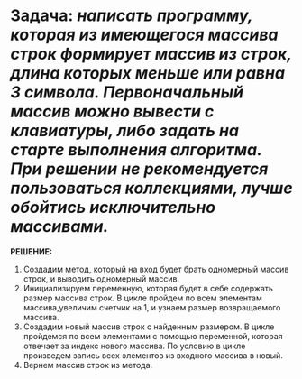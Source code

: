 # Задача: *написать программу, которая из имеющегося массива строк формирует массив из строк, длина которых меньше или равна 3 символа.  Первоначальный массив можно вывести с клавиатуры, либо задать на старте выполнения алгоритма. При решении не рекомендуется пользоваться коллекциями, лучше обойтись исключительно массивами.*

**РЕШЕНИЕ:**

1. Создадим метод, который на вход будет брать одномерный массив строк, и выводить одномерный массив.
2. Инициализируем переменную, которая будет в себе содержать размер массива строк. В цикле пройдем по всем элементам массива,увеличим счетчик на 1, и узнаем размер возвращаемого массива.
3. Создадим новый массив строк с найденным размером. В цикле пройдемся по всем элементами с помощью переменной, которая отвечает за индекс нового массива. По условию в цикле произведем запись всех элементов из входного массива в новый. 
4. Вернем массив строк из метода.